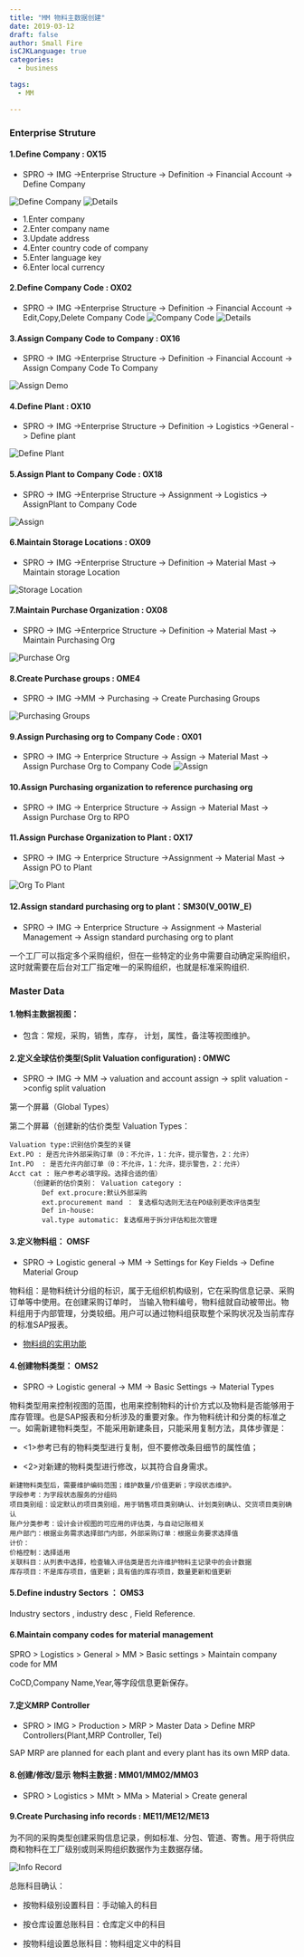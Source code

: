 ```yaml
---
title: "MM 物料主数据创建"
date: 2019-03-12
draft: false
author: Small Fire
isCJKLanguage: true
categories: 
  - business

tags: 
  - MM

---
```



### Enterprise Struture ###

#### 1.Define Company : OX15

   - SPRO -> IMG ->Enterprise Structure -> Definition -> Financial Account -> Define Company

![Define Company](/images/MMMasterData/1.png)
![Details](/images/MMMasterData/2.png)

- 1.Enter company                     
- 2.Enter company name            
- 3.Update address
- 4.Enter country code of company 
- 5.Enter language key 
- 6.Enter local currency

#### 2.Define Company Code : OX02

  - SPRO -> IMG ->Enterprise Structure -> Definition -> Financial Account -> Edit,Copy,Delete Company Code
![Company Code](/images/MMMasterData/3.png)
![Details](/images/MMMasterData/4.png)

#### 3.Assign Company Code to Company : OX16

  - SPRO -> IMG ->Enterprise Structure -> Definition -> Financial Account -> Assign Company Code To Company

![Assign Demo](/images/MMMasterData/5.png)

#### 4.Define Plant : OX10

  - SPRO -> IMG ->Enterprise Structure -> Definition -> Logistics ->General -> Define plant

![Define Plant](/images/MMMasterData/6.png)

#### 5.Assign Plant to Company Code : OX18

  - SPRO -> IMG ->Enterprise Structure -> Assignment -> Logistics -> AssignPlant to Company Code

![Assign](/images/MMMasterData/7.png)

#### 6.Maintain Storage Locations : OX09

  - SPRO -> IMG ->Enterprise Structure -> Definition -> Material Mast -> Maintain storage Location

![Storage Location](/images/MMMasterData/8.png)

#### 7.Maintain Purchase Organization : OX08

   - SPRO -> IMG ->Enterprice Structure -> Definition -> Material Mast -> Maintain Purchasing Org

![Purchase Org](/images/MMMasterData/9.png)

#### 8.Create Purchase groups : OME4

 - SPRO -> IMG ->MM -> Purchasing -> Create Purchasing Groups

![Purchasing Groups](/images/MMMasterData/10.png)

#### 9.Assign Purchasing org to Company Code : OX01

 - SPRO -> IMG -> Enterprice Structure -> Assign -> Material Mast  -> Assign Purchase Org to Company Code
![Assign](/images/MMMasterData/11.png)

#### 10.Assign Purchasing organization to reference purchasing org

  - SPRO -> IMG -> Enterprice Structure -> Assign -> Material Mast -> Assign Purchase Org to RPO

#### 11.Assign Purchase Organization to Plant : OX17

  - SPRO -> IMG -> Enterprice Structure ->Assignment -> Material Mast -> Assign PO to Plant

![Org To Plant](/images/MMMasterData/12.png)

#### 12.Assign  standard purchasing org to plant：SM30(V_001W_E)

- SPRO -> IMG -> Enterprice Structure -> Assignment -> Masterial Management -> Assign standard purchasing org to plant

一个工厂可以指定多个采购组织，但在一些特定的业务中需要自动确定采购组织，这时就需要在后台对工厂指定唯一的采购组织，也就是标准采购组织.

###  Master Data ###

#### 1.物料主数据视图：

  - 包含：常规，采购，销售，库存， 计划，属性，备注等视图维护。

#### 2.定义全球估价类型(Split Valuation configuration) : OMWC

  - SPRO -> IMG -> MM -> valuation and account assign -> split valuation ->config split valuation


   第一个屏幕（Global Types）

   第二个屏幕（创建新的估价类型 Valuation Types：

```JS
Valuation type:识别估价类型的关键
Ext.PO : 是否允许外部采购订单（0：不允许，1：允许，提示警告，2：允许）
Int.PO  : 是否允许内部订单（0：不允许，1：允许，提示警告，2：允许）
Acct cat : 账户参考必填字段。选择合适的值）
     （创建新的估价类别： Valuation category :
        Def ext.procure:默认外部采购
        ext.procurement mand ： 复选框勾选则无法在PO级别更改评估类型
        Def in-house:
        val.type automatic: 复选框用于拆分评估和批次管理
```
#### 3.定义物料组： OMSF

  - SPRO -> Logistic general -> MM -> Settings for Key Fields -> Define Material Group

 物料组：是物料统计分组的标识，属于无组织机构级别，它在采购信息记录、采购订单等中使用。在创建采购订单时， 当输入物料编号，物料组就自动被带出。物料组用于内部管理，分类较细。用户可以通过物料组获取整个采购状况及当前库存的标准SAP报表。

- [物料组的实用功能](https://blog.csdn.net/weixin_40672823/article/details/109766124)

#### 4.创建物料类型： OMS2

  - SPRO -> Logistic general -> MM -> Basic Settings -> Material Types

物料类型用来控制视图的范围，也用来控制物料的计价方式以及物料是否能够用于库存管理。也是SAP报表和分析涉及的重要对象。作为物料统计和分类的标准之一。如需新建物料类型，不能采用新建条目，只能采用复制方法，具体步骤是：

  - <1>参考已有的物料类型进行复制，但不要修改条目细节的属性值；

  - <2>对新建的物料类型进行修改，以其符合自身需求。

```JS
新建物料类型后，需要维护编码范围；维护数量/价值更新；字段状态维护。
字段参考：为字段状态服务的分组码
项目类别组：设定默认的项目类别组，用于销售项目类别确认、计划类别确认、交货项目类别确认
账户分类参考：设计会计视图的可应用的评估类，与自动记账相关
用户部门：根据业务需求选择部门内部，外部采购订单：根据业务要求选择值
计价：
价格控制：选择适用
关联科目：从列表中选择，检查输入评估类是否允许维护物料主记录中的会计数据
库存项目：不是库存项目，值更新；具有值的库存项目，数量更新和值更新
```

#### 5.Define industry Sectors ： OMS3

  Industry sectors , industry desc , Field Reference.

#### 6.Maintain company codes for material management

  SPRO > Logistics > General > MM > Basic settings > Maintain company code for MM

  CoCD,Company Name,Year,等字段信息更新保存。

#### 7.定义MRP Controller

 - SPRO > IMG > Production > MRP > Master Data > Define MRP Controllers(Plant,MRP Controller, Tel)

  SAP MRP are planned for each plant and every plant has its own MRP data.

#### 8.创建/修改/显示 物料主数据 : MM01/MM02/MM03

  - SPRO > Logistics > MMt > MMa > Material > Create general

#### 9.Create Purchasing info records : ME11/ME12/ME13

  为不同的采购类型创建采购信息记录，例如标准、分包、管道、寄售。用于将供应商和物料在工厂级别或则采购组织数据作为主数据存储。

![Info Record](/images/MM/MMInfoRecord.png)

总账科目确认：

 - 按物料级别设置科目：手动输入的科目

 - 按仓库设置总账科目：仓库定义中的科目

 - 按物料组设置总账科目：物料组定义中的科目

